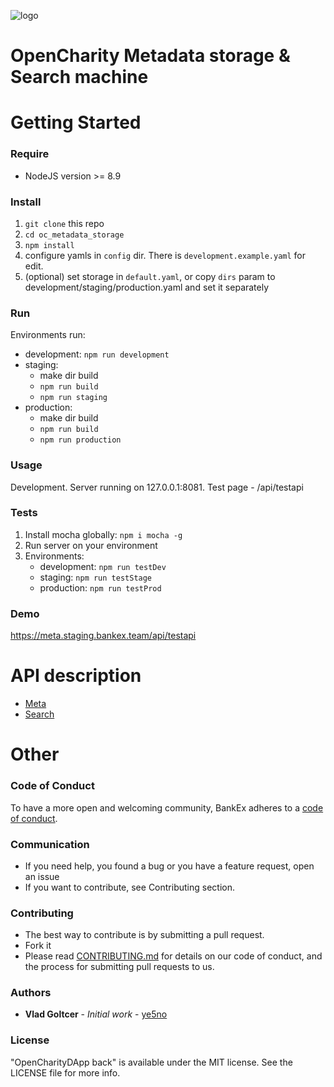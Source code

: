 ![logo](https://opencharity.staging.bankex.team/api/logo.png)
# OpenCharity Metadata storage & Search machine

# Getting Started

### Require
* NodeJS version >= 8.9

### Install
1. `git clone` this repo
2. `cd oc_metadata_storage`
3. `npm install`
4. configure yamls in `config` dir. There is `development.example.yaml` for edit.
5. (optional) set storage in `default.yaml`, or copy `dirs` param to development/staging/production.yaml and set it separately

### Run
Environments run:
* development: `npm run development`
* staging:
    - make dir build
    - `npm run build`
    - `npm run staging`
* production:
    - make dir build
    - `npm run build`
    - `npm run production`

### Usage
Development. Server running on 127.0.0.1:8081. Test page - /api/testapi

### Tests
1. Install mocha globally: `npm i mocha -g`
2. Run server on your environment
3. Environments:
    * development: `npm run testDev`
    * staging: `npm run testStage`
    * production: `npm run testProd`

### Demo
https://meta.staging.bankex.team/api/testapi

# API description

* [Meta](documentation/endpoints/meta.md)
* [Search](documentation/endpoints/search.md)

# Other
### Code of Conduct
To have a more open and welcoming community, BankEx adheres to a [code of conduct](CODE_OF_CONDUCT.md).

### Communication
* If you need help, you found a bug or you have a feature request, open an issue
* If you want to contribute, see Contributing section.

### Contributing
* The best way to contribute is by submitting a pull request.
* Fork it
* Please read [CONTRIBUTING.md](CONTRIBUTING.md) for details on our code of conduct, and the process for submitting pull requests to us.

### Authors
* **Vlad Goltcer** - *Initial work* - [ye5no](https://github.com/ye5no)

### License
"OpenCharityDApp back" is available under the MIT license. See the LICENSE file for more info.
